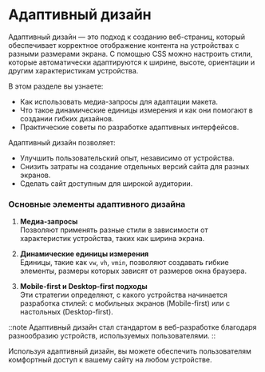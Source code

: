 # Адаптивный дизайн

Адаптивный дизайн — это подход к созданию веб-страниц, который обеспечивает корректное отображение контента на устройствах с разными размерами экрана. С помощью CSS можно настроить стили, которые автоматически адаптируются к ширине, высоте, ориентации и другим характеристикам устройства.

В этом разделе вы узнаете:

- Как использовать медиа-запросы для адаптации макета.
- Что такое динамические единицы измерения и как они помогают в создании гибких дизайнов.
- Практические советы по разработке адаптивных интерфейсов.

Адаптивный дизайн позволяет:

- Улучшить пользовательский опыт, независимо от устройства.
- Снизить затраты на создание отдельных версий сайта для разных экранов.
- Сделать сайт доступным для широкой аудитории.

### Основные элементы адаптивного дизайна

1. **Медиа-запросы**  
   Позволяют применять разные стили в зависимости от характеристик устройства, таких как ширина экрана.

2. **Динамические единицы измерения**  
   Единицы, такие как `vw`, `vh`, `vmin`, позволяют создавать гибкие элементы, размеры которых зависят от размеров окна браузера.

3. **Mobile-first и Desktop-first подходы**  
   Эти стратегии определяют, с какого устройства начинается разработка стилей: с мобильных экранов (Mobile-first) или с настольных (Desktop-first).

::note
Адаптивный дизайн стал стандартом в веб-разработке благодаря разнообразию устройств, используемых пользователями.
::

Используя адаптивный дизайн, вы можете обеспечить пользователям комфортный доступ к вашему сайту на любом устройстве.

